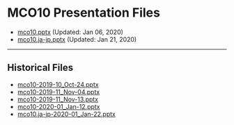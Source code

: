 <!--
This is a machine generated file,
and should not be edited,
as it will be overwritten with future updates.

If you have questions around this process
please contact Scott Cate
-->

# MCO10 Presentation Files

- [mco10.pptx](https://globaleventcdn.blob.core.windows.net/assets/mco/mco10/mco10.pptx) (Updated: Jan 06, 2020)
- [mco10.ja-jp.pptx](https://globaleventcdn.blob.core.windows.net/assets/mco/mco10/mco10.ja-jp.pptx) (Updated: Jan 21, 2020)
---
## Historical Files
- [mco10-2019-10_Oct-24.pptx](https://globaleventcdn.blob.core.windows.net/assets/mco/mco10/mco10-2019-10_Oct-24.pptx)
- [mco10-2019-11_Nov-04.pptx](https://globaleventcdn.blob.core.windows.net/assets/mco/mco10/mco10-2019-11_Nov-04.pptx)
- [mco10-2019-11_Nov-13.pptx](https://globaleventcdn.blob.core.windows.net/assets/mco/mco10/mco10-2019-11_Nov-13.pptx)
- [mco10-2020-01_Jan-12.pptx](https://globaleventcdn.blob.core.windows.net/assets/mco/mco10/mco10-2020-01_Jan-12.pptx)
- [mco10.ja-jp-2020-01_Jan-22.pptx](https://globaleventcdn.blob.core.windows.net/assets/mco/mco10/mco10.ja-jp-2020-01_Jan-22.pptx)


